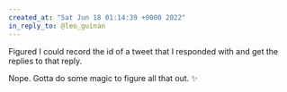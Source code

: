 ```yaml
---
created_at: "Sat Jun 18 01:14:39 +0000 2022"
in_reply_to: @leo_guinan
---
```


Figured I could record the id of a tweet that I responded with and get the replies to that reply. 

Nope. Gotta do some magic to figure all that out. ✨️